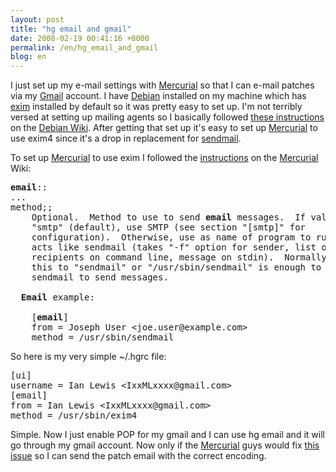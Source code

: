 ```yaml
---
layout: post
title: "hg email and gmail"
date: 2008-02-19 00:41:16 +0000
permalink: /en/hg_email_and_gmail
blog: en
---
```


<p>I just set up my e-mail settings with <a href="http://www.selenic.com/mercurial/" title="Mercurial">Mercurial</a> so that I can e-mail patches via my <a href="http://www.google.com/mail/" title="Gmail">Gmail</a> account. I have <a href="http://www.debian.org/">Debian</a> installed on my machine which has <a href="http://www.exim.org/">exim</a> installed by default so it was pretty easy to set up. I'm not terribly versed at setting up mailing agents so I basically followed <a href="http://wiki.debian.org/GmailAndExim4">these instructions</a> on the <a href="http://wiki.debian.org/">Debian Wiki</a>. After getting that set up it's easy to set up <a href="http://www.selenic.com/mercurial/" title="Mercurial">Mercurial</a> to use exim4 since it's a drop in replacement for <a href="http://www.sendmail.org/">sendmail</a>.</p><p>To set up <a href="http://www.selenic.com/mercurial/" title="Mercurial">Mercurial</a> to use exim I followed the <a href="http://www.selenic.com/mercurial/wiki/index.cgi/.hgrc?highlight=%28email%29">instructions</a> on the <a href="http://www.selenic.com/mercurial/" title="Mercurial">Mercurial</a> Wiki:</p><pre><strong>email</strong>::<br />...<br />method;;<br />    Optional.  Method to use to send <strong>email</strong> messages.  If value is<br />    &quot;smtp&quot; (default), use SMTP (see section &quot;[smtp]&quot; for<br />    configuration).  Otherwise, use as name of program to run that<br />    acts like sendmail (takes &quot;-f&quot; option for sender, list of<br />    recipients on command line, message on stdin).  Normally, setting<br />    this to &quot;sendmail&quot; or &quot;/usr/sbin/sendmail&quot; is enough to use<br />    sendmail to send messages.<br /><br />  <strong>Email</strong> example:<br /><br />    [<strong>email</strong>]<br />    from = Joseph User &lt;joe.user@example.com&gt;<br />    method = /usr/sbin/sendmail</pre><p>So here is my very simple ~/.hgrc file:</p><pre>[ui]<br />username = Ian Lewis &lt;IxxMLxxxx@gmail.com&gt;<br />[email]<br />from = Ian Lewis &lt;IxxMLxxxx@gmail.com&gt;<br />method = /usr/sbin/exim4<br /></pre><p>Simple. Now I just enable POP for my gmail and I can use hg email and it will go through my gmail account. Now only if the <a href="http://www.selenic.com/mercurial/" title="Mercurial">Mercurial</a> guys would fix <a href="http://www.selenic.com/mercurial/bts/issue814">this issue</a> so I can send the patch email with the correct encoding. </p>